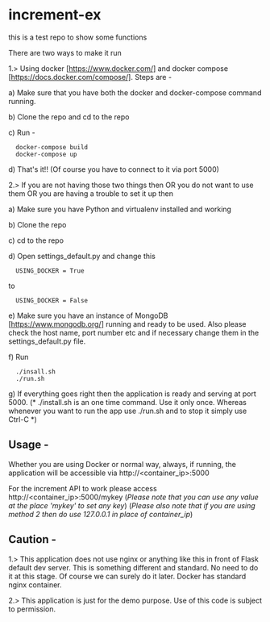 # increment-ex
this is a test repo to show some functions

There are two ways to make it run

1.> Using docker [https://www.docker.com/] and docker compose [https://docs.docker.com/compose/]. Steps are - 
  
  a) Make sure that you have both the docker and docker-compose command running.
  
  b) Clone the repo and cd to the repo
  
  c) Run - 
  
      docker-compose build
      docker-compose up
      
  
  d) That's it!! (Of course you have to connect to it via port 5000)

2.> If you are not having those two things then OR you do not want to use them OR you are having a trouble to set it up then

  a) Make sure you have Python and virtualenv installed and working
  
  b) Clone the repo
  
  c) cd to the repo
  
  d) Open settings_default.py and change this
  
      USING_DOCKER = True
      
  to 
  
      USING_DOCKER = False
      
  e) Make sure you have an instance of MongoDB [https://www.mongodb.org/] running and ready to be used. Also please check the host name, port number etc and if necessary change them in the settings_default.py file.
  
  f) Run 
  
      ./insall.sh
      ./run.sh
      
  g) If everything goes right then the application is ready and serving at port 5000. (* ./install.sh is an one time command. Use it only once. Whereas whenever you want to run the app use ./run.sh and to stop it simply use Ctrl-C *)
  

## Usage -

Whether you are using Docker or normal way, always, if running, the application will be accessible via http://<container_ip>:5000

For the increment API to work please access http://<container_ip>:5000/mykey   (*Please note that you can use any value at the place 'mykey' to set any key*) (*Please also note that if you are using method 2 then do use 127.0.0.1 in place of container_ip*)
  
## Caution -  

1.> This application does not use nginx or anything like this in front of Flask default dev server. This is something different and standard. No need to do it at this stage. Of course we can surely do it later. Docker has standard nginx container.

2.> This application is just for the demo purpose. Use of this code is subject to permission.

